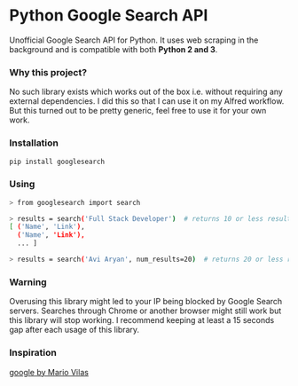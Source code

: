 # Python Google Search API

Unofficial Google Search API for Python. It uses web scraping in the background and is compatible with both **Python 2 and 3**.


### Why this project?

No such library exists which works out of the box i.e. without requiring any external dependencies.
I did this so that I can use it on my Alfred workflow.
But this turned out to be pretty generic, feel free to use it for your own work.


### Installation

```sh
pip install googlesearch
```


### Using

```sh
> from googlesearch import search

> results = search('Full Stack Developer')  # returns 10 or less results
[ ('Name', 'Link'),
  ('Name', 'Link'),
  ... ]

> results = search('Avi Aryan', num_results=20)  # returns 20 or less results
```


### Warning

Overusing this library might led to your IP being blocked by Google Search servers.
Searches through Chrome or another browser might still work but this library will stop working.
I recommend keeping at least a 15 seconds gap after each usage of this library.


### Inspiration

[google by Mario Vilas](https://breakingcode.wordpress.com/2010/06/29/google-search-python/)
